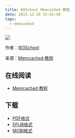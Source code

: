 ```yaml
---
title: W3School Memcached 教程
date: 2015-12-29 15:43:38
tags:
  - memcached
---
```


![](https://ek8whxe.cloudimg.io/s/width/226/https://www.gitbook.com/cover/book/wizardforcel/w3school-mc.jpg)

作者：[W3School](http://www.w3cschool.cc/)

来源：[Memcached 教程](http://www.w3cschool.cc/Memcached/Memcached-tutorial.html)

<!--more-->

## 在线阅读 ##

+ [Memcached 教程](https://www.gitbook.com/book/wizardforcel/w3school-mc/details)

## 下载 ##

+ [PDF格式](https://www.gitbook.com/download/pdf/book/wizardforcel/w3school-mc)
+ [EPUB格式](https://www.gitbook.com/download/epub/book/wizardforcel/w3school-mc)
+ [MOBI格式](https://www.gitbook.com/download/mobi/book/wizardforcel/w3school-mc)